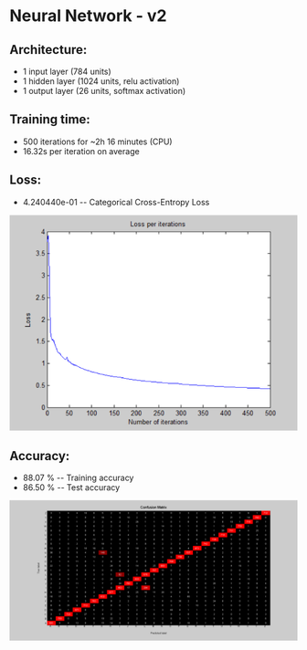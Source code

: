 # Neural Network - v2

## Architecture:

- 1 input layer (784 units)
- 1 hidden layer (1024 units, relu activation)
- 1 output layer (26 units, softmax activation)

## Training time: 

- 500 iterations for ~2h 16 minutes (CPU)
- 16.32s per iteration on average

## Loss: 

- 4.240440e-01 -- Categorical Cross-Entropy Loss

![image](Visualizations/Loss_per_iterations.png)

## Accuracy:

- 88.07 % -- Training accuracy
- 86.50 % -- Test accuracy

![image](Visualizations/Confusion_Matrix.png)
